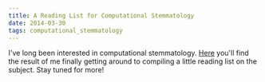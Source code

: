 ```yaml
---
title: A Reading List for Computational Stemmatology
date: 2014-03-30
tags: computational_stemmatology
---
```


I've long been interested in computational stemmatology.
[Here](http://chrisyoung.net/reading/computational-stemmatology.html) you'll
find the result of me finally getting around to compiling a little reading list
on the subject. Stay tuned for more!
